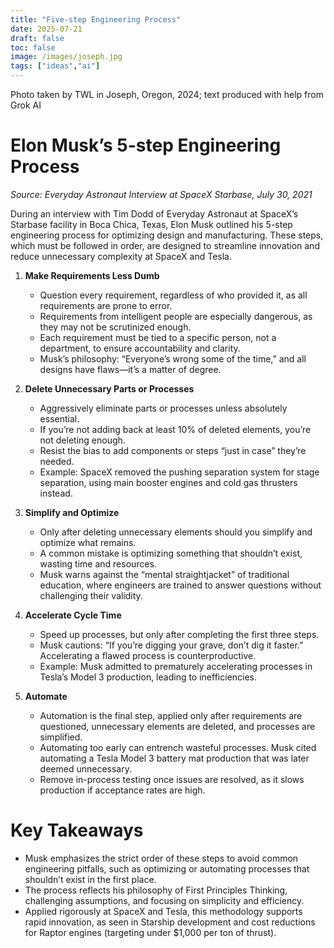 ```yaml
---
title: "Five-step Engineering Process"
date: 2025-07-21
draft: false
toc: false
image: /images/joseph.jpg
tags: ["ideas","ai"]
---
```

Photo taken by TWL in Joseph, Oregon, 2024; text produced with help from Grok AI

# Elon Musk’s 5-step Engineering Process  
*Source: Everyday Astronaut Interview at SpaceX Starbase, July 30, 2021*

During an interview with Tim Dodd of Everyday Astronaut at SpaceX’s Starbase facility in Boca Chica, Texas, Elon Musk outlined his 5-step engineering process for optimizing design and manufacturing. These steps, which must be followed in order, are designed to streamline innovation and reduce unnecessary complexity at SpaceX and Tesla.

1. **Make Requirements Less Dumb**  
   - Question every requirement, regardless of who provided it, as all requirements are prone to error.  
   - Requirements from intelligent people are especially dangerous, as they may not be scrutinized enough.  
   - Each requirement must be tied to a specific person, not a department, to ensure accountability and clarity.  
   - Musk’s philosophy: “Everyone’s wrong some of the time,” and all designs have flaws—it’s a matter of degree.

2. **Delete Unnecessary Parts or Processes**  
   - Aggressively eliminate parts or processes unless absolutely essential.  
   - If you’re not adding back at least 10% of deleted elements, you’re not deleting enough.  
   - Resist the bias to add components or steps “just in case” they’re needed.  
   - Example: SpaceX removed the pushing separation system for stage separation, using main booster engines and cold gas thrusters instead.

3. **Simplify and Optimize**  
   - Only after deleting unnecessary elements should you simplify and optimize what remains.  
   - A common mistake is optimizing something that shouldn’t exist, wasting time and resources.  
   - Musk warns against the “mental straightjacket” of traditional education, where engineers are trained to answer questions without challenging their validity.

4. **Accelerate Cycle Time**  
   - Speed up processes, but only after completing the first three steps.  
   - Musk cautions: “If you’re digging your grave, don’t dig it faster.” Accelerating a flawed process is counterproductive.  
   - Example: Musk admitted to prematurely accelerating processes in Tesla’s Model 3 production, leading to inefficiencies.

5. **Automate**  
   - Automation is the final step, applied only after requirements are questioned, unnecessary elements are deleted, and processes are simplified.  
   - Automating too early can entrench wasteful processes. Musk cited automating a Tesla Model 3 battery mat production that was later deemed unnecessary.  
   - Remove in-process testing once issues are resolved, as it slows production if acceptance rates are high.

# Key Takeaways  
- Musk emphasizes the strict order of these steps to avoid common engineering pitfalls, such as optimizing or automating processes that shouldn’t exist in the first place.  
- The process reflects his philosophy of First Principles Thinking, challenging assumptions, and focusing on simplicity and efficiency.  
- Applied rigorously at SpaceX and Tesla, this methodology supports rapid innovation, as seen in Starship development and cost reductions for Raptor engines (targeting under $1,000 per ton of thrust).


